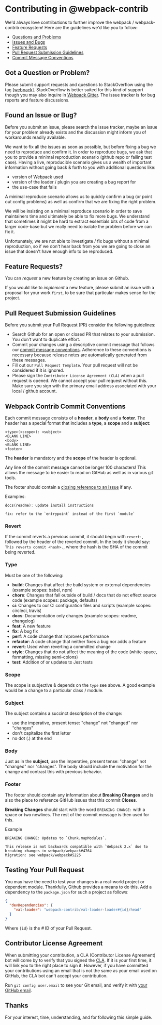 # Contributing in @webpack-contrib

We'd always love contributions to further improve the webpack / webpack-contrib ecosystem!
Here are the guidelines we'd like you to follow:

- [Questions and Problems](#question)
- [Issues and Bugs](#issue)
- [Feature Requests](#feature)
- [Pull Request Submission Guidelines](#submit-pr)
- [Commit Message Conventions](#commit)

## <a name="question"></a> Got a Question or Problem?

Please submit support requests and questions to StackOverflow using the tag [[webpack]](http://stackoverflow.com/tags/webpack).
StackOverflow is better suited for this kind of support though you may also inquire in [Webpack Gitter](https://gitter.im/webpack/webpack).
The issue tracker is for bug reports and feature discussions.

## <a name="issue"></a> Found an Issue or Bug?

Before you submit an issue, please search the issue tracker, maybe an issue for your problem already exists and the discussion might inform you of workarounds readily available.

We want to fix all the issues as soon as possible, but before fixing a bug we need to reproduce and confirm it. In order to reproduce bugs, we ask that you to provide a minimal reproduction scenario (github repo or failing test case). Having a live, reproducible scenario gives us a wealth of important information without going back & forth to you with additional questions like:

- version of Webpack used
- version of the loader / plugin you are creating a bug report for
- the use-case that fails

A minimal reproduce scenario allows us to quickly confirm a bug (or point out config problems) as well as confirm that we are fixing the right problem.

We will be insisting on a minimal reproduce scenario in order to save maintainers time and ultimately be able to fix more bugs. We understand that sometimes it might be hard to extract essentials bits of code from a larger code-base but we really need to isolate the problem before we can fix it.

Unfortunately, we are not able to investigate / fix bugs without a minimal reproduction, so if we don't hear back from you we are going to close an issue that doesn't have enough info to be reproduced.

## <a name="feature"></a> Feature Requests?

You can _request_ a new feature by creating an issue on Github.

If you would like to _implement_ a new feature, please submit an issue with a proposal for your work `first`, to be sure that particular makes sense for the project.

## <a name="submit-pr"></a> Pull Request Submission Guidelines

Before you submit your Pull Request (PR) consider the following guidelines:

- Search Github for an open or closed PR that relates to your submission. You don't want to duplicate effort.
- Commit your changes using a descriptive commit message that follows our [commit message conventions](#commit). Adherence to these conventions is necessary because release notes are automatically generated from these messages.
- Fill out our `Pull Request Template`. Your pull request will not be considered if it is ignored.
- Please sign the `Contributor License Agreement (CLA)` when a pull request is opened. We cannot accept your pull request without this. Make sure you sign with the primary email address associated with your local / github account.

## <a name="commit"></a> Webpack Contrib Commit Conventions

Each commit message consists of a **header**, a **body** and a **footer**. The header has a special
format that includes a **type**, a **scope** and a **subject**:

```
<type>(<scope>): <subject>
<BLANK LINE>
<body>
<BLANK LINE>
<footer>
```

The **header** is mandatory and the **scope** of the header is optional.

Any line of the commit message cannot be longer 100 characters! This allows the message to be easier
to read on GitHub as well as in various git tools.

The footer should contain a [closing reference to an issue](https://help.github.com/articles/closing-issues-via-commit-messages/) if any.

Examples:

```
docs(readme): update install instructions
```

```
fix: refer to the `entrypoint` instead of the first `module`
```

### Revert

If the commit reverts a previous commit, it should begin with `revert:`, followed by the header of the reverted commit.
In the body it should say: `This reverts commit <hash>.`, where the hash is the SHA of the commit being reverted.

### Type

Must be one of the following:

- **build**: Changes that affect the build system or external dependencies (example scopes: babel, npm)
- **chore**: Changes that fall outside of build / docs that do not effect source code (example scopes: package, defaults)
- **ci**: Changes to our CI configuration files and scripts (example scopes: circleci, travis)
- **docs**: Documentation only changes (example scopes: readme, changelog)
- **feat**: A new feature
- **fix**: A bug fix
- **perf**: A code change that improves performance
- **refactor**: A code change that neither fixes a bug nor adds a feature
- **revert**: Used when reverting a committed change
- **style**: Changes that do not affect the meaning of the code (white-space, formatting, missing semi-colons)
- **test**: Addition of or updates to Jest tests

### Scope

The scope is subjective & depends on the `type` see above. A good example would be a change to a particular class / module.

### Subject

The subject contains a succinct description of the change:

- use the imperative, present tense: "change" not "changed" nor "changes"
- don't capitalize the first letter
- no dot (.) at the end

### Body

Just as in the **subject**, use the imperative, present tense: "change" not "changed" nor "changes".
The body should include the motivation for the change and contrast this with previous behavior.

### Footer

The footer should contain any information about **Breaking Changes** and is also the place to
reference GitHub issues that this commit **Closes**.

**Breaking Changes** should start with the word `BREAKING CHANGE:` with a space or two newlines. The rest of the commit message is then used for this.

Example

```
BREAKING CHANGE: Updates to `Chunk.mapModules`.

This release is not backwards compatible with `Webpack 2.x` due to breaking changes in webpack/webpack#4764
Migration: see webpack/webpack#5225

```

## Testing Your Pull Request

You may have the need to test your changes in a real-world project or dependent
module. Thankfully, Github provides a means to do this. Add a dependency to the
`package.json` for such a project as follows:

```json
{
  "devDependencies": {
    "val-loader": "webpack-contrib/val-loader-loader#{id}/head"
  }
}
```

Where `{id}` is the # ID of your Pull Request.

## Contributor License Agreement

When submitting your contribution, a CLA (Contributor License Agreement) bot will come by to verify that you signed the [CLA](https://cla.js.foundation/webpack-contrib/val-loader-loader).
If it is your first time, it will link you to the right place to sign it.
However, if you have committed your contributions using an email that is not the same as your email used on GitHub, the CLA bot can't accept your contribution.

Run `git config user.email` to see your Git email, and verify it with [your GitHub email](https://github.com/settings/emails).

## Thanks

For your interest, time, understanding, and for following this simple guide.
